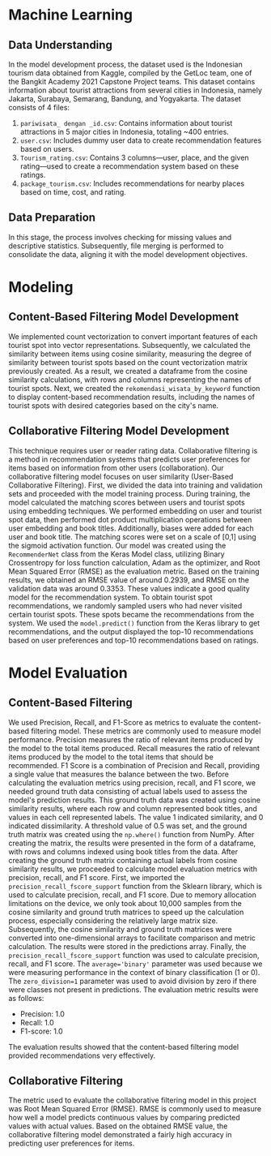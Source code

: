 # **Machine Learning**

## **Data Understanding**
  In the model development process, the dataset used is the Indonesian tourism data obtained from Kaggle, compiled by the GetLoc team, one of the Bangkit Academy 2021 Capstone Project teams. This dataset contains information about tourist attractions from several cities in Indonesia, namely Jakarta, Surabaya, Semarang, Bandung, and Yogyakarta. The dataset consists of 4 files:

1. `pariwisata_ dengan _id.csv`: Contains information about tourist attractions in 5 major cities in Indonesia, totaling ~400 entries.
2. `user.csv`: Includes dummy user data to create recommendation features based on users.
3. `Tourism_rating.csv`: Contains 3 columns—user, place, and the given rating—used to create a recommendation system based on these ratings.
4. `package_tourism.csv`: Includes recommendations for nearby places based on time, cost, and rating.

## **Data Preparation**
  In this stage, the process involves checking for missing values and descriptive statistics. Subsequently, file merging is performed to consolidate the data, aligning it with the model development objectives.

# **Modeling**

## **Content-Based Filtering Model Development**
We implemented count vectorization to convert important features of each tourist spot into vector representations. Subsequently, we calculated the similarity between items using cosine similarity, measuring the degree of similarity between tourist spots based on the count vectorization matrix previously created. As a result, we created a dataframe from the cosine similarity calculations, with rows and columns representing the names of tourist spots. Next, we created the `rekomendasi_wisata_by_keyword` function to display content-based recommendation results, including the names of tourist spots with desired categories based on the city's name.

## **Collaborative Filtering Model Development**
This technique requires user or reader rating data. Collaborative filtering is a method in recommendation systems that predicts user preferences for items based on information from other users (collaboration). Our collaborative filtering model focuses on user similarity (User-Based Collaborative Filtering).
First, we divided the data into training and validation sets and proceeded with the model training process. During training, the model calculated the matching scores between users and tourist spots using embedding techniques. We performed embedding on user and tourist spot data, then performed dot product multiplication operations between user embedding and book titles. Additionally, biases were added for each user and book title. The matching scores were set on a scale of [0,1] using the sigmoid activation function. Our model was created using the `RecommenderNet` class from the Keras Model class, utilizing Binary Crossentropy for loss function calculation, Adam as the optimizer, and Root Mean Squared Error (RMSE) as the evaluation metric.
Based on the training results, we obtained an RMSE value of around 0.2939, and RMSE on the validation data was around 0.3353. These values indicate a good quality model for the recommendation system. To obtain tourist spot recommendations, we randomly sampled users who had never visited certain tourist spots. These spots became the recommendations from the system. We used the `model.predict()` function from the Keras library to get recommendations, and the output displayed the top-10 recommendations based on user preferences and top-10 recommendations based on ratings.

# **Model Evaluation**

## **Content-Based Filtering**
We used Precision, Recall, and F1-Score as metrics to evaluate the content-based filtering model. These metrics are commonly used to measure model performance. Precision measures the ratio of relevant items produced by the model to the total items produced. Recall measures the ratio of relevant items produced by the model to the total items that should be recommended. F1 Score is a combination of Precision and Recall, providing a single value that measures the balance between the two. Before calculating the evaluation metrics using precision, recall, and F1 score, we needed ground truth data consisting of actual labels used to assess the model's prediction results. This ground truth data was created using cosine similarity results, where each row and column represented book titles, and values in each cell represented labels. The value 1 indicated similarity, and 0 indicated dissimilarity. A threshold value of 0.5 was set, and the ground truth matrix was created using the `np.where()` function from NumPy. After creating the matrix, the results were presented in the form of a dataframe, with rows and columns indexed using book titles from the data.
After creating the ground truth matrix containing actual labels from cosine similarity results, we proceeded to calculate model evaluation metrics with precision, recall, and F1 score. First, we imported the `precision_recall_fscore_support` function from the Sklearn library, which is used to calculate precision, recall, and F1 score. Due to memory allocation limitations on the device, we only took about 10,000 samples from the cosine similarity and ground truth matrices to speed up the calculation process, especially considering the relatively large matrix size. Subsequently, the cosine similarity and ground truth matrices were converted into one-dimensional arrays to facilitate comparison and metric calculation.
The results were stored in the predictions array. Finally, the `precision_recall_fscore_support` function was used to calculate precision, recall, and F1 score. The `average='binary'` parameter was used because we were measuring performance in the context of binary classification (1 or 0). The `zero_division=1` parameter was used to avoid division by zero if there were classes not present in predictions. The evaluation metric results were as follows:

- Precision: 1.0
- Recall: 1.0
- F1-score: 1.0

The evaluation results showed that the content-based filtering model provided recommendations very effectively.

## **Collaborative Filtering**
The metric used to evaluate the collaborative filtering model in this project was Root Mean Squared Error (RMSE). RMSE is commonly used to measure how well a model predicts continuous values by comparing predicted values with actual values. Based on the obtained RMSE value, the collaborative filtering model demonstrated a fairly high accuracy in predicting user preferences for items.

